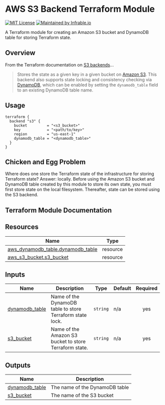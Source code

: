 # AWS S3 Backend Terraform Module

[![MIT License](https://img.shields.io/badge/License-MIT-blue.svg)](https://github.com/infrable-io/terraform-aws-s3-backend/blob/master/LICENSE)
[![Maintained by Infrable.io](https://img.shields.io/badge/Maintained%20by-Infrable.io-000000)](https://infrable.io)

A Terraform module for creating an Amazon S3 bucket and DynamoDB table for storing Terraform state.

## Overview

From the Terraform documentation on [S3 backends](https://www.terraform.io/language/settings/backends/s3)...

>Stores the state as a given key in a given bucket on [Amazon S3](https://aws.amazon.com/s3). This backend also supports state locking and consistency checking via [DynamoDB](https://aws.amazon.com/dynamodb), which can be enabled by setting the `dynamodb_table` field to an existing DynamoDB table name.

## Usage

```hcl
terraform {
  backend "s3" {
    bucket         = "<s3_bucket>"
    key            = "<path/to/key>"
    region         = "us-east-1"
    dynamodb_table = "<dynamodb_table>"
  }
}
```

## Chicken and Egg Problem

Where does one store the Terraform state of the infrastructure for storing Terraform state? Answer: locally. Before using the Amazon S3 bucket and DynamoDB table created by this module to store its own state, you must first store state on the local filesystem. Thereafter, state can be stored using the S3 backend.

## Terraform Module Documentation

<!-- BEGIN_TF_DOCS -->
## Resources

| Name | Type |
|------|------|
| [aws_dynamodb_table.dynamodb_table](https://registry.terraform.io/providers/hashicorp/aws/latest/docs/resources/dynamodb_table) | resource |
| [aws_s3_bucket.s3_bucket](https://registry.terraform.io/providers/hashicorp/aws/latest/docs/resources/s3_bucket) | resource |

## Inputs

| Name | Description | Type | Default | Required |
|------|-------------|------|---------|:--------:|
| <a name="input_dynamodb_table"></a> [dynamodb\_table](#input\_dynamodb\_table) | Name of the DynamoDB table to store Terraform state lock. | `string` | n/a | yes |
| <a name="input_s3_bucket"></a> [s3\_bucket](#input\_s3\_bucket) | Name of the Amazon S3 bucket to store Terraform state. | `string` | n/a | yes |

## Outputs

| Name | Description |
|------|-------------|
| <a name="output_dynamodb_table"></a> [dynamodb\_table](#output\_dynamodb\_table) | The name of the DynamoDB table |
| <a name="output_s3_bucket"></a> [s3\_bucket](#output\_s3\_bucket) | The name of the S3 bucket |
<!-- END_TF_DOCS -->